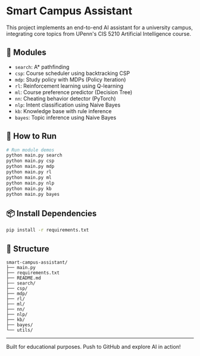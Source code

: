 # Smart Campus Assistant

This project implements an end-to-end AI assistant for a university campus, integrating core topics from UPenn's CIS 5210 Artificial Intelligence course.

## 🧠 Modules
- `search`: A* pathfinding
- `csp`: Course scheduler using backtracking CSP
- `mdp`: Study policy with MDPs (Policy Iteration)
- `rl`: Reinforcement learning using Q-learning
- `ml`: Course preference predictor (Decision Tree)
- `nn`: Cheating behavior detector (PyTorch)
- `nlp`: Intent classification using Naive Bayes
- `kb`: Knowledge base with rule inference
- `bayes`: Topic inference using Naive Bayes

## 🚀 How to Run
```bash
# Run module demos
python main.py search
python main.py csp
python main.py mdp
python main.py rl
python main.py ml
python main.py nlp
python main.py kb
python main.py bayes
```

## 📦 Install Dependencies
```bash
pip install -r requirements.txt
```

## 📁 Structure
```
smart-campus-assistant/
├── main.py
├── requirements.txt
├── README.md
├── search/
├── csp/
├── mdp/
├── rl/
├── ml/
├── nn/
├── nlp/
├── kb/
├── bayes/
└── utils/
```

---

Built for educational purposes. Push to GitHub and explore AI in action!
